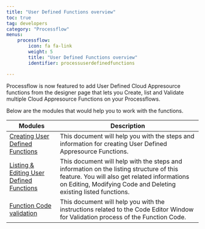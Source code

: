 ```yaml
---
title: "User Defined Functions overview"
toc: true
tag: developers
category: "Processflow"
menus: 
    processflow:
        icon: fa fa-link
        weight: 5
        title: "User Defined Functions overview" 
        identifier: processuserdefinedfunctions

---
```


Processflow is now featured to add User Defined Cloud Appresource functions from the designer page that lets you Create, list and Validate multiple Cloud Appresource Functions on your Processflows.

Below are the modules that would help you to work with the functions.

|Modules|Description|
|------------------|----------------|
|[Creating User Defined Functions](/processflow/Create-User-Defined-Functions/)| This document will help you with the steps and information for creating User Defined Appresource Functions.|
|[Listing & Editing User Defined Functions](/processflow/Listing-Editing-user-defined-functions/)|This document will help with the steps and information on the listing structure of this feature. You will also get related informations on Editing, Modifying Code and Deleting existing listed functions.| |
|[Function Code validation](/processflow/Function-Code-Validation/)|This document will help you with the instructions related to the Code Editor Window for Validation process of the Function Code.|
